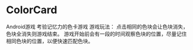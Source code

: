 # ColorCard
Android游戏 考验记忆力的色卡游戏
游戏玩法：
点击相同的色块会让色块消失，色块全消失则游戏结束。
游戏开始前会有一段的时间观察色块的位置，尽量记住相同色块的位置，以便快速匹配色块。
